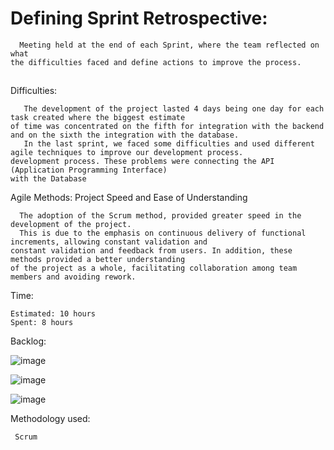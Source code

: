# Defining Sprint Retrospective:

      Meeting held at the end of each Sprint, where the team reflected on what 
    the difficulties faced and define actions to improve the process.

##

Difficulties:

       The development of the project lasted 4 days being one day for each task created where the biggest estimate 
    of time was concentrated on the fifth for integration with the backend and on the sixth the integration with the database.
       In the last sprint, we faced some difficulties and used different agile techniques to improve our development process. 
    development process. These problems were connecting the API (Application Programming Interface) 
    with the Database

Agile Methods: Project Speed and Ease of Understanding

      The adoption of the Scrum method, provided greater speed in the development of the project. 
      This is due to the emphasis on continuous delivery of functional increments, allowing constant validation and 
    constant validation and feedback from users. In addition, these methods provided a better understanding 
    of the project as a whole, facilitating collaboration among team members and avoiding rework.

   
Time:

    Estimated: 10 hours
    Spent: 8 hours
    
 Backlog:
   
   ![image](https://github.com/devarthurmiranda/Post-It-App/assets/83318673/2a9920e8-0560-4d46-8f7d-38aa6d1118ac)

   ![image](https://github.com/devarthurmiranda/Post-It-App/assets/83318673/0adbaf6e-9a35-4fee-bc22-b66d588dfe81)
   
   ![image](https://github.com/devarthurmiranda/Post-It-App/assets/83318673/11bccc85-003e-46e3-af1c-088965c67a6a)


Methodology used:   

     Scrum

